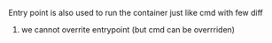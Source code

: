 Entry point is also used to run the container just like cmd
with few diff
1. we cannot overrite entrypoint (but cmd can be overrriden)